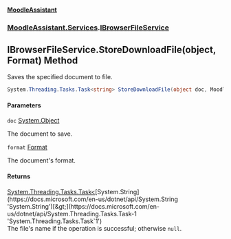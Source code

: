 #### [MoodleAssistant](index.md 'index')
### [MoodleAssistant.Services](MoodleAssistant.Services.md 'MoodleAssistant.Services').[IBrowserFileService](MoodleAssistant.Services.IBrowserFileService.md 'MoodleAssistant.Services.IBrowserFileService')

## IBrowserFileService.StoreDownloadFile(object, Format) Method

Saves the specified document to file.

```csharp
System.Threading.Tasks.Task<string> StoreDownloadFile(object doc, MoodleAssistant.Logic.Utils.Format format);
```
#### Parameters

<a name='MoodleAssistant.Services.IBrowserFileService.StoreDownloadFile(object,MoodleAssistant.Logic.Utils.Format).doc'></a>

`doc` [System.Object](https://docs.microsoft.com/en-us/dotnet/api/System.Object 'System.Object')

The document to save.

<a name='MoodleAssistant.Services.IBrowserFileService.StoreDownloadFile(object,MoodleAssistant.Logic.Utils.Format).format'></a>

`format` [Format](MoodleAssistant.Logic.Utils.Format.md 'MoodleAssistant.Logic.Utils.Format')

The document's format.

#### Returns
[System.Threading.Tasks.Task&lt;](https://docs.microsoft.com/en-us/dotnet/api/System.Threading.Tasks.Task-1 'System.Threading.Tasks.Task`1')[System.String](https://docs.microsoft.com/en-us/dotnet/api/System.String 'System.String')[&gt;](https://docs.microsoft.com/en-us/dotnet/api/System.Threading.Tasks.Task-1 'System.Threading.Tasks.Task`1')  
The file's name if the operation is successful; otherwise `null`.
